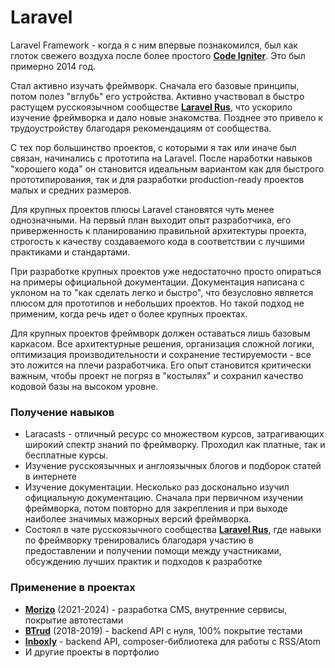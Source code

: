 # Laravel

Laravel Framework - когда я с ним впервые познакомился, был как глоток свежего воздуха после более простого **[Code Igniter](Code%20Igniter.md)**. Это был примерно 2014 год.

Стал активно изучать фреймворк. Сначала его базовые принципы, потом полез "вглубь" его устройства. Активно участвовал в быстро растущем русскоязычном сообществе **[Laravel Rus](../../experience/other/Laravel%20Rus.md)**, что ускорило изучение фреймворка и дало новые знакомства. Позднее это привело к трудоустройству благодаря рекомендациям от сообщества.

С тех пор большинство проектов, с которыми я так или иначе был связан, начинались с прототипа на Laravel. После наработки навыков "хорошего кода" он становится идеальным вариантом как для быстрого прототипирования, так и для разработки production-ready проектов малых и средних размеров.

Для крупных проектов плюсы Laravel становятся чуть менее однозначными. На первый план выходит опыт разработчика, его приверженность к планированию правильной архитектуры проекта, строгость к качеству создаваемого кода в соответствии с лучшими практиками и стандартами.

При разработке крупных проектов уже недостаточно просто опираться на примеры официальной документации. Документация написана с уклоном на то "как сделать легко и быстро", что безусловно является плюсом для прототипов и небольших проектов. Но такой подход не применим, когда речь идет о более крупных проектах.

Для крупных проектов фреймворк должен оставаться лишь базовым каркасом. Все архитектурные решения, организация сложной логики, оптимизация производительности и сохранение тестируемости - все это ложится на плечи разработчика. Его опыт становится критически важным, чтобы проект не погряз в "костылях" и сохранил качество кодовой базы на высоком уровне.


### Получение навыков

- Laracasts - отличный ресурс со множеством курсов, затрагивающих широкий спектр знаний по фреймворку. Проходил как платные, так и бесплатные курсы.
- Изучение русскоязычных и англоязычных блогов и подборок статей в интернете
- Изучение документации. Несколько раз досконально изучил официальную документацию. Сначала при первичном изучении фреймворка, потом повторно для закрепления и при выходе наиболее значимых мажорных версий фреймворка.
- Состоял в чате русскоязычного сообщества **[Laravel Rus](../../experience/other/Laravel%20Rus.md)**, где навыки по фреймворку тренировались благодаря участию в предоставлении и получении помощи между участниками, обсуждению лучших практик и подходов к разработке


### Применение в проектах

- **[Morizo](../../experience/work/dev/2021-2024%20-%20Morizo.md)** (2021-2024) - разработка CMS, внутренние сервисы, покрытие автотестами
- **[BTrud](../../experience/work/dev/2018-2019%20-%20BTrud.md)** (2018-2019) - backend API с нуля, 100% покрытие тестами
- **[Inboxly](../../experience/projects/Inboxly.md)** - backend API, composer-библиотека для работы с RSS/Atom
- И другие проекты в портфолио